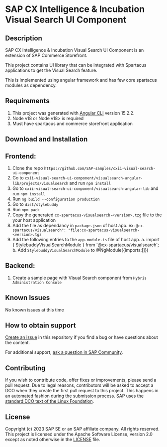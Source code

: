 # SAP CX Intelligence & Incubation Visual Search UI Component
<!-- Please include descriptive title -->

<!--- Register repository https://api.reuse.software/register, then add REUSE badge:
[![REUSE status](https://api.reuse.software/badge/github.com/SAP-samples/REPO-NAME)](https://api.reuse.software/info/github.com/SAP-samples/REPO-NAME)
-->

## Description

SAP CX Intelligence & Incubation Visual Search UI Component is an extension of SAP Commerce Storefront. 

This project contains UI library that can be integrated with Spartacus applications to get the Visual Search feature.

This is implemented using angular framework and has few core spartacus modules as dependency.

## Requirements
1. This project was generated with [Angular CLI](https://github.com/angular/angular-cli) version 15.2.2.
2. Node v18 or Node v18> is required
3. Must have spartacus and commerce storefront application

## Download and Installation
## Frontend:
1. Clone the repo `https://github.com/SAP-samples/cxii-visual-search-ui-component`
2. Go to `cxii-visual-search-ui-component/visualsearch-angular-lib/projects/visualsearch` and run `npm install`
3. Go to `cxii-visual-search-ui-component/visualsearch-angular-lib` and run `npm install`
4. Run `ng build --configuration production`
5. Go to `dist/stylebuddy`
6. Run `npm pack`
7. Copy the generated `cx-spartacus-visualsearch-<version>.tzg` file to the your host application
8. Add the file as dependancy in `package.json` of host app. 
    ex: `@cx-spartacus/visualsearch": "file:cx-spartacus-visualsearch-<version>.tgz`
9. Add the following entries to the `app.module.ts` file of host app.
    a. import { StylebuddyVisualSearchModule } from '@cx-spartacus/visualsearch';
    b. Add `StylebuddyVisualSearchModule` to @NgModule({imports:[]})
## Backend:
1. Create a sample page with Visual Search component from `Hybris Administration Console`
## Known Issues
No known issues at this time
<!-- You may simply state "No known issues. -->

## How to obtain support
[Create an issue](https://github.com/SAP-samples/cxii-visual-search-ui-component/issues) in this repository if you find a bug or have questions about the content.
 
For additional support, [ask a question in SAP Community](https://answers.sap.com/questions/ask.html).

## Contributing
If you wish to contribute code, offer fixes or improvements, please send a pull request. Due to legal reasons, contributors will be asked to accept a DCO when they create the first pull request to this project. This happens in an automated fashion during the submission process. SAP uses [the standard DCO text of the Linux Foundation](https://developercertificate.org/).

## License
Copyright (c) 2023 SAP SE or an SAP affiliate company. All rights reserved. This project is licensed under the Apache Software License, version 2.0 except as noted otherwise in the [LICENSE](LICENSE) file.
